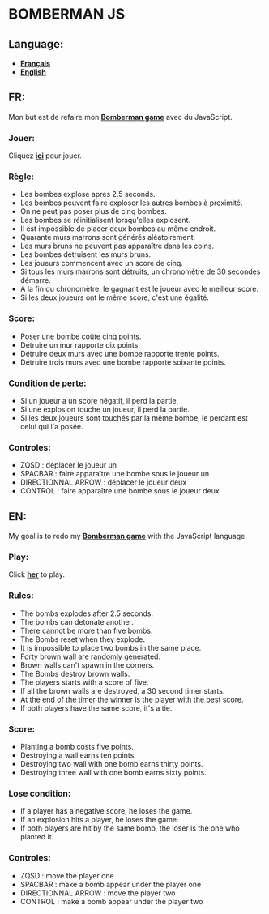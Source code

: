 
# BOMBERMAN JS

## Language:

- __[Français](#FR)__
- __[English](#EN)__
## FR:

Mon but est de refaire mon __[Bomberman game](https://github.com/ValentinVacher/BOMBERMAN.git)__ avec du JavaScript.
### Jouer:

Cliquez __[ici](https://valentinvacher.github.io/BOMBERMAN-JS/)__ pour jouer.
### Règle:

- Les bombes explose apres 2.5 seconds.
- Les bombes peuvent faire exploser les autres bombes à proximité.
- On ne peut pas poser plus de cinq bombes.
- Les bombes se réinitialisent lorsqu'elles explosent.
- Il est impossible de placer deux bombes au même endroit.
- Quarante murs marrons sont générés aléatoirement.
- Les murs bruns ne peuvent pas apparaître dans les coins.
- Les bombes détruisent les murs bruns.
- Les joueurs commencent avec un score de cinq.
- Si tous les murs marrons sont détruits, un chronomètre de 30 secondes démarre.
- A la fin du chronomètre, le gagnant est le joueur avec le meilleur score.
- Si les deux joueurs ont le même score, c'est une égalité.
### Score:

- Poser une bombe coûte cinq points.
- Détruire un mur rapporte dix points.
- Détruire deux murs avec une bombe rapporte trente points.
- Détruire trois murs avec une bombe rapporte soixante points.

### Condition de perte:

- Si un joueur a un score négatif, il perd la partie.
- Si une explosion touche un joueur, il perd la partie.
- Si les deux joueurs sont touchés par la même bombe, le perdant est celui qui l'a posée.
### Controles:

- ZQSD : déplacer le joueur un
- SPACBAR : faire apparaître une bombe sous le joueur un
- DIRECTIONNAL ARROW : déplacer le joueur deux
- CONTROL : faire apparaître une bombe sous le joueur deux
## EN:

My goal is to redo my __[Bomberman game](https://github.com/ValentinVacher/BOMBERMAN.git)__ with the JavaScript language.
### Play:

Click __[her](https://valentinvacher.github.io/BOMBERMAN-JS/)__ to play.
### Rules:

- The bombs explodes after 2.5 seconds.
- The bombs can detonate another.
- There cannot be more than five bombs.
- The Bombs reset when they explode.
- It is impossible to place two bombs in the same place.
- Forty brown wall are randomly generated.
- Brown walls can't spawn in the corners.
- The Bombs destroy brown walls.
- The players starts with a score of five.
- If all the brown walls are destroyed, a 30 second timer starts.
- At the end of the timer the winner is the player with the best score.
- If both players have the same score, it's a tie.
### Score:

- Planting a bomb costs five points.
- Destroying a wall earns ten points.
- Destroying two wall with one bomb earns thirty points.
- Destroying three wall with one bomb earns sixty points.
### Lose condition:

- If a player has a negative score, he loses the game.
- If an explosion hits a player, he loses the game.
- If both players are hit by the same bomb, the loser is the one who planted it.
### Controles:

- ZQSD : move the player one
- SPACBAR : make a bomb appear under the player one
- DIRECTIONNAL ARROW : move the player two
- CONTROL : make a bomb appear under the player two
